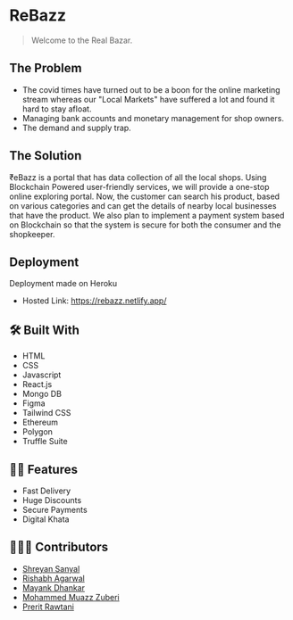 # ReBazz

> Welcome to the Real Bazar.

## The Problem

- The covid times have turned out to be a boon for the online marketing stream whereas our "Local Markets" have suffered a lot and found it hard to stay afloat. 
- Managing bank accounts and monetary management for shop owners. 
- The demand and supply trap.

## The Solution

₹eBazz is a portal that has data collection of all the local shops. Using Blockchain Powered user-friendly services, we will provide a one-stop online exploring portal. Now, the customer can search his product, based on various categories and can get the details of nearby local businesses that have the product.
We also plan to implement a payment system based on Blockchain so that the system is secure for both the consumer and the shopkeeper.
<br>

## Deployment

Deployment made on Heroku

- Hosted Link: https://rebazz.netlify.app/

## 🛠️ Built With
- HTML
- CSS
- Javascript
- React.js
- Mongo DB
- Figma
- Tailwind CSS
- Ethereum
- Polygon
- Truffle Suite


## 💪🏻 Features
- Fast Delivery
- Huge Discounts
- Secure Payments
- Digital Khata


## 🙋🏻‍♂️ Contributors
* [Shreyan Sanyal](https://github.com/Shreyan111)
* [Rishabh Agarwal](https://github.com/Rishabhco)
* [Mayank Dhankar](https://github.com/mayankdhnkr)
* [Mohammed Muazz Zuberi](https://github.com/Muazz45)
* [Prerit Rawtani](https://github.com/Prerit2002)